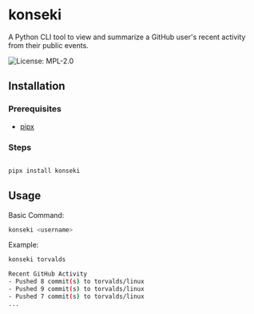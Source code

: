 # konseki

A Python CLI tool to view and summarize a GitHub user's recent activity from their public events.

![License: MPL-2.0](https://img.shields.io/github/license/Aerysh/konseki)

## Installation

### Prerequisites

- [pipx](https://pipx.pypa.io/stable/)

### Steps

```bash

pipx install konseki

```

## Usage

Basic Command:

```bash
konseki <username>
```

Example:

```bash
konseki torvalds

Recent GitHub Activity
- Pushed 8 commit(s) to torvalds/linux
- Pushed 9 commit(s) to torvalds/linux
- Pushed 7 commit(s) to torvalds/linux
...

```
